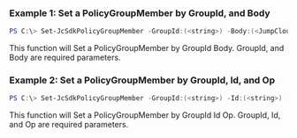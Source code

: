 ### Example 1: Set a PolicyGroupMember by GroupId, and Body
```powershell
PS C:\> Set-JcSdkPolicyGroupMember -GroupId:(<string>) -Body:(<JumpCloud.SDK.V2.Models.GraphOperationPolicyGroupMember>)


```

This function will Set a PolicyGroupMember by GroupId Body. GroupId, and Body are required parameters.

### Example 2: Set a PolicyGroupMember by GroupId, Id, and Op
```powershell
PS C:\> Set-JcSdkPolicyGroupMember -GroupId:(<string>) -Id:(<string>) -Op:(<string>) -Attributes:(<hashtable>)


```

This function will Set a PolicyGroupMember by GroupId Id Op. GroupId, Id, and Op are required parameters.

